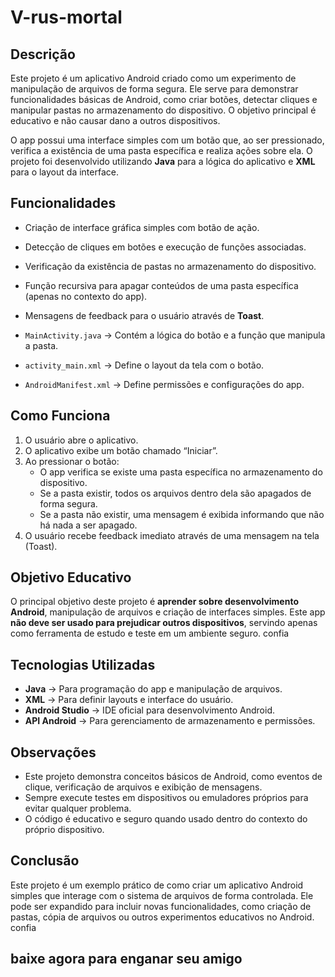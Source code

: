 # V-rus-mortal


## Descrição
Este projeto é um aplicativo Android criado como um experimento de manipulação de arquivos de forma segura. Ele serve para demonstrar funcionalidades básicas de Android, como criar botões, detectar cliques e manipular pastas no armazenamento do dispositivo. O objetivo principal é educativo e não causar dano a outros dispositivos.

O app possui uma interface simples com um botão que, ao ser pressionado, verifica a existência de uma pasta específica e realiza ações sobre ela. O projeto foi desenvolvido utilizando **Java** para a lógica do aplicativo e **XML** para o layout da interface.

## Funcionalidades
- Criação de interface gráfica simples com botão de ação.
- Detecção de cliques em botões e execução de funções associadas.
- Verificação da existência de pastas no armazenamento do dispositivo.
- Função recursiva para apagar conteúdos de uma pasta específica (apenas no contexto do app).
- Mensagens de feedback para o usuário através de **Toast**.

- `MainActivity.java` → Contém a lógica do botão e a função que manipula a pasta.
- `activity_main.xml` → Define o layout da tela com o botão.
- `AndroidManifest.xml` → Define permissões e configurações do app.

## Como Funciona
1. O usuário abre o aplicativo.
2. O aplicativo exibe um botão chamado “Iniciar”.
3. Ao pressionar o botão:
   - O app verifica se existe uma pasta específica no armazenamento do dispositivo.
   - Se a pasta existir, todos os arquivos dentro dela são apagados de forma segura.
   - Se a pasta não existir, uma mensagem é exibida informando que não há nada a ser apagado.
4. O usuário recebe feedback imediato através de uma mensagem na tela (Toast).

## Objetivo Educativo
O principal objetivo deste projeto é **aprender sobre desenvolvimento Android**, manipulação de arquivos e criação de interfaces simples. Este app **não deve ser usado para prejudicar outros dispositivos**, servindo apenas como ferramenta de estudo e teste em um ambiente seguro.
confia

## Tecnologias Utilizadas
- **Java** → Para programação do app e manipulação de arquivos.
- **XML** → Para definir layouts e interface do usuário.
- **Android Studio** → IDE oficial para desenvolvimento Android.
- **API Android** → Para gerenciamento de armazenamento e permissões.

## Observações
- Este projeto demonstra conceitos básicos de Android, como eventos de clique, verificação de arquivos e exibição de mensagens.
- Sempre execute testes em dispositivos ou emuladores próprios para evitar qualquer problema.
- O código é educativo e seguro quando usado dentro do contexto do próprio dispositivo.

## Conclusão
Este projeto é um exemplo prático de como criar um aplicativo Android simples que interage com o sistema de arquivos de forma controlada. Ele pode ser expandido para incluir novas funcionalidades, como criação de pastas, cópia de arquivos ou outros experimentos educativos no Android. confia
## baixe agora para enganar seu amigo
